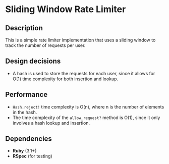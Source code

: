 # Sliding Window Rate Limiter

## Description

This is a simple rate limiter implementation that uses a sliding window to track the number of requests per user.

## Design decisions

- A hash is used to store the requests for each user, since it allows for O(1) time complexity for both insertion and lookup.

## Performance

- `Hash.reject!` time complexity is O(n), where n is the number of elements in the hash.
- The time complexity of the `allow_request?` method is O(1), since it only involves a hash lookup and insertion.

## Dependencies

- **Ruby** (3.1+)
- **RSpec** (for testing)
